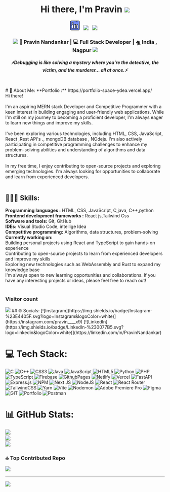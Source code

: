 <div align="center">
   <h1>Hi there, I'm Pravin</a> <img src="https://media.giphy.com/media/hvRJCLFzcasrR4ia7z/giphy.gif" width="25px"> </h1>
</div>
<p align='center'>
   <a href="[https://www.linkedin.com/in/hemant-j-85518a195/](https://www.linkedin.com/in/pravin-nandankar-a38910275/)"><img height="30" src="https://raw.githubusercontent.com/8bithemant/8bithemant/master/linkedin.png?raw=true"></a>&nbsp;&nbsp;
<a href="[https://twitter.com/8bithemant](https://twitter.com/PravinNandanka3)"><img height="30" src="[https://raw.githubusercontent.com/8bithemant/8bithemant/master/twitter.png](https://www.google.com/url?sa=i&url=https%3A%2F%2Fwww.dezeen.com%2F2023%2F07%2F24%2Ftwitter-rebrand-x-powered-ai%2F&psig=AOvVaw0-YXDCfL9N1Pq5zQjsFu-k&ust=1708230621855000&source=images&cd=vfe&opi=89978449&ved=0CBMQjRxqFwoTCJj3iIzFsYQDFQAAAAAdAAAAABAJ)?raw=true"></a>&nbsp;&nbsp;
<a href="[https://dev.to/hemant](https://www.instagram.com/pravin____x9/)"><img height="30" src="[https://raw.githubusercontent.com/8bithemant/8bithemant/master/devto.png](https://www.google.com/url?sa=i&url=https%3A%2F%2Fcommons.wikimedia.org%2Fwiki%2FFile%3AInstagram_logo_2016.svg&psig=AOvVaw05g2Wy1tj2ip540Rl3_Xaq&ust=1708230661359000&source=images&cd=vfe&opi=89978449&ved=0CBMQjRxqFwoTCPDmvZ7FsYQDFQAAAAAdAAAAABAE)?raw=true"></a>&nbsp;&nbsp;
 </p>



<div align="center">
<h3><img src="https://media.giphy.com/media/WUlplcMpOCEmTGBtBW/giphy.gif" width="30"> 🙎 Pravin Nandankar | 💻 Full Stack Developer | 🛸 India , Nagpur <img src="https://media.giphy.com/media/WUlplcMpOCEmTGBtBW/giphy.gif" width="30"></h3>
</div>

 
 <h5 align="center">
   <i>⚡️Debugging is like solving a mystery where you're the detective, the victim, and the murderer... all at once.⚡️</i>
  </h5>
 
<br />
# 💫 About Me:
**Portfolio :** https://portfolio-space-ydea.vercel.app/
<br>Hi there!<br><br>I'm an aspiring MERN stack Developer and Competitive Programmer with a keen interest in building engaging and user-friendly web applications. While I'm still on my journey to becoming a proficient developer, I'm always eager to learn new things and improve my skills.<br><br>I've been exploring various technologies, including HTML, CSS, JavaScript, React ,Rest APi's ., mongoDB database , NOdejs. I'm also actively participating in competitive programming challenges to enhance my problem-solving abilities and understanding of algorithms and data structures.<br><br>In my free time, I enjoy contributing to open-source projects and exploring emerging technologies. I'm always looking for opportunities to collaborate and learn from experienced developers.<br><br>

## 👩🏾‍💻 Skills:
**Programming languages :** HTML, CSS, JavaScript, C,java, C++,python<br>
**Frontend development frameworks :** React js,Tailwind Css<br>
**Software and tools:** Git, GitHub <br>
**IDEs:** Visual Studio Code, intellige Idea <br>
**Competitive programming:** Algorithms, data structures, problem-solving <br>
**Currently working on:** <br>
Building personal projects using React and TypeScript to gain hands-on experience<br>Contributing to open-source projects to learn from experienced developers and improve my skills<br>Exploring new technologies such as WebAssembly and Rust to expand my knowledge base<br>I'm always open to new learning opportunities and collaborations. If you have any interesting projects or ideas, please feel free to reach out!<br><br>
### Visitor count
<img src="https://profile-counter.glitch.me/pravin435916/count.svg" />
## 🌐 Socials:
[![Instagram](https://img.shields.io/badge/Instagram-%23E4405F.svg?logo=Instagram&logoColor=white)](https://instagram.com/pravin____x9) 
[![LinkedIn](https://img.shields.io/badge/LinkedIn-%230077B5.svg?logo=linkedin&logoColor=white)](https://linkedin.com/in/PravinNandankar) 

# 💻 Tech Stack:
![C](https://img.shields.io/badge/c-%2300599C.svg?style=for-the-badge&logo=c&logoColor=white) ![C++](https://img.shields.io/badge/c++-%2300599C.svg?style=for-the-badge&logo=c%2B%2B&logoColor=white) ![CSS3](https://img.shields.io/badge/css3-%231572B6.svg?style=for-the-badge&logo=css3&logoColor=white) ![Java](https://img.shields.io/badge/java-%23ED8B00.svg?style=for-the-badge&logo=openjdk&logoColor=white) ![JavaScript](https://img.shields.io/badge/javascript-%23323330.svg?style=for-the-badge&logo=javascript&logoColor=%23F7DF1E) ![HTML5](https://img.shields.io/badge/html5-%23E34F26.svg?style=for-the-badge&logo=html5&logoColor=white) ![Python](https://img.shields.io/badge/python-3670A0?style=for-the-badge&logo=python&logoColor=ffdd54) ![PHP](https://img.shields.io/badge/php-%23777BB4.svg?style=for-the-badge&logo=php&logoColor=white) ![TypeScript](https://img.shields.io/badge/typescript-%23007ACC.svg?style=for-the-badge&logo=typescript&logoColor=white) ![Firebase](https://img.shields.io/badge/firebase-%23039BE5.svg?style=for-the-badge&logo=firebase) ![GithubPages](https://img.shields.io/badge/github%20pages-121013?style=for-the-badge&logo=github&logoColor=white) ![Netlify](https://img.shields.io/badge/netlify-%23000000.svg?style=for-the-badge&logo=netlify&logoColor=#00C7B7) ![Vercel](https://img.shields.io/badge/vercel-%23000000.svg?style=for-the-badge&logo=vercel&logoColor=white) ![FastAPI](https://img.shields.io/badge/FastAPI-005571?style=for-the-badge&logo=fastapi) ![Express.js](https://img.shields.io/badge/express.js-%23404d59.svg?style=for-the-badge&logo=express&logoColor=%2361DAFB) ![NPM](https://img.shields.io/badge/NPM-%23CB3837.svg?style=for-the-badge&logo=npm&logoColor=white) ![Next JS](https://img.shields.io/badge/Next-black?style=for-the-badge&logo=next.js&logoColor=white) ![NodeJS](https://img.shields.io/badge/node.js-6DA55F?style=for-the-badge&logo=node.js&logoColor=white) ![React](https://img.shields.io/badge/react-%2320232a.svg?style=for-the-badge&logo=react&logoColor=%2361DAFB) ![React Router](https://img.shields.io/badge/React_Router-CA4245?style=for-the-badge&logo=react-router&logoColor=white) ![TailwindCSS](https://img.shields.io/badge/tailwindcss-%2338B2AC.svg?style=for-the-badge&logo=tailwind-css&logoColor=white) ![Yarn](https://img.shields.io/badge/yarn-%232C8EBB.svg?style=for-the-badge&logo=yarn&logoColor=white) ![Vite](https://img.shields.io/badge/vite-%23646CFF.svg?style=for-the-badge&logo=vite&logoColor=white) ![Nodemon](https://img.shields.io/badge/NODEMON-%23323330.svg?style=for-the-badge&logo=nodemon&logoColor=%BBDEAD) ![Adobe Premiere Pro](https://img.shields.io/badge/Adobe%20Premiere%20Pro-9999FF.svg?style=for-the-badge&logo=Adobe%20Premiere%20Pro&logoColor=white) ![Figma](https://img.shields.io/badge/figma-%23F24E1E.svg?style=for-the-badge&logo=figma&logoColor=white) ![GIT](https://img.shields.io/badge/Git-fc6d26?style=for-the-badge&logo=git&logoColor=white) ![Portfolio](https://img.shields.io/badge/Portfolio-%23000000.svg?style=for-the-badge&logo=firefox&logoColor=#FF7139) ![Postman](https://img.shields.io/badge/Postman-FF6C37?style=for-the-badge&logo=postman&logoColor=white)
# 📊 GitHub Stats:
![](https://github-readme-stats.vercel.app/api?username=pravin435916&theme=dark&hide_border=false&include_all_commits=true&count_private=true)<br/>
![](https://github-readme-streak-stats.herokuapp.com/?user=pravin435916&theme=dark&hide_border=false)<br/>
![](https://github-readme-stats.vercel.app/api/top-langs/?username=pravin435916&theme=dark&hide_border=false&include_all_commits=true&count_private=true&layout=compact)


### 🔝 Top Contributed Repo
![](https://github-contributor-stats.vercel.app/api?username=pravin435916&limit=5&theme=dark&combine_all_yearly_contributions=true)

---
[![](https://visitcount.itsvg.in/api?id=pravin435916&icon=9&color=1)](https://visitcount.itsvg.in)
